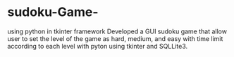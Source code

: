 # sudoku-Game-
using python in tkinter framework 
Developed a GUI sudoku game that allow user to set the level of the game as hard, medium, and easy with time limit according to each level with pyton using tkinter and SQLLite3.
